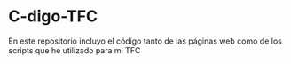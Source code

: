 # C-digo-TFC
En este repositorio incluyo el código tanto de las páginas web como de los scripts que he utilizado para mi TFC
